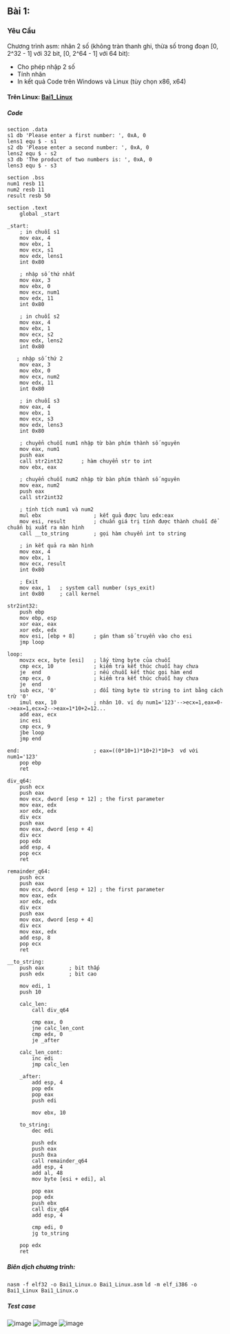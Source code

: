 ## Bài 1:
### Yêu Cầu
Chương trình asm: nhân 2 số (không tràn thanh ghi, thừa số trong đoạn [0, 2^32 - 1] với 32 bit, [0, 2^64 - 1] với 64 bit):
- Cho phép nhập 2 số
- Tính nhân
- In kết quả
Code trên Windows và Linux (tùy chọn x86, x64)

#### Trên Linux: [Bai1_Linux](https://github.com/datvn09/2004_Training/blob/main/Task2/Bai1/Bai1_Linux.asm)
##### Code
```
section .data
s1 db 'Please enter a first number: ', 0xA, 0
lens1 equ $ - s1
s2 db 'Please enter a second number: ', 0xA, 0
lens2 equ $ - s2
s3 db 'The product of two numbers is: ', 0xA, 0
lens3 equ $ - s3

section .bss
num1 resb 11
num2 resb 11
result resb 50

section .text
    global _start   
	
_start:            
    ; in chuỗi s1
    mov eax, 4
    mov ebx, 1
    mov ecx, s1
    mov edx, lens1
    int 0x80

    ; nhập số thứ nhất
    mov eax, 3
    mov ebx, 0  
    mov ecx, num1
    mov edx, 11  
    int 0x80

    ; in chuỗi s2
    mov eax, 4
    mov ebx, 1
    mov ecx, s2
    mov edx, lens2
    int 0x80

   ; nhập số thứ 2
    mov eax, 3
    mov ebx, 0  
    mov ecx, num2
    mov edx, 11 
    int 0x80

    ; in chuỗi s3
    mov eax, 4
    mov ebx, 1
    mov ecx, s3
    mov edx, lens3
    int 0x80

    ; chuyển chuỗi num1 nhập từ bàn phím thành số nguyên
    mov eax, num1
    push eax
    call str2int32      ; hàm chuyển str to int
    mov ebx, eax 

    ; chuyển chuỗi num2 nhập từ bàn phím thành số nguyên
    mov eax, num2
    push eax
    call str2int32

    ; tính tích num1 và num2
    mul ebx                 ; kết quả được lưu edx:eax
    mov esi, result         ; chuẩn giá trị tính được thành chuỗi để chuẩn bị xuất ra màn hình
    call __to_string        ; gọi hàm chuyển int to string

    ; in kết quả ra màn hình
    mov eax, 4
    mov ebx, 1
    mov ecx, result
    int 0x80

    ; Exit
    mov eax, 1   ; system call number (sys_exit)
    int 0x80     ; call kernel

str2int32:
    push ebp
    mov ebp, esp
    xor eax, eax
    xor edx, edx 
    mov esi, [ebp + 8]      ; gán tham số truyền vào cho esi
    jmp loop

loop:
    movzx ecx, byte [esi]   ; lấy từng byte của chuỗi
    cmp ecx, 10             ; kiểm tra kết thúc chuỗi hay chưa
    je  end                 ; nếu chuỗi kết thúc gọi hàm end
    cmp ecx, 0              ; kiểm tra kết thúc chuỗi hay chưa
    je  end
    sub ecx, '0'            ; đổi từng byte từ string to int bằng cách trừ '0'
    imul eax, 10            ; nhân 10. ví dụ num1='123'-->ecx=1,eax=0-->eax=1,ecx=2-->eax=1*10+2=12...
    add eax, ecx            
    inc esi
    cmp ecx, 9
    jbe loop
    jmp end

end:                        ; eax=((0*10+1)*10+2)*10+3  vd với num1='123'
    pop ebp
    ret

div_q64:
    push ecx
    push eax
    mov ecx, dword [esp + 12] ; the first parameter
    mov eax, edx
    xor edx, edx
    div ecx
    push eax
    mov eax, dword [esp + 4]
    div ecx
    pop edx
    add esp, 4
    pop ecx
    ret

remainder_q64:
    push ecx
    push eax
    mov ecx, dword [esp + 12] ; the first parameter
    mov eax, edx
    xor edx, edx
    div ecx
    push eax
    mov eax, dword [esp + 4]
    div ecx
    mov eax, edx
    add esp, 8
    pop ecx
    ret
    
__to_string:
    push eax        ; bit thấp
    push edx        ; bit cao

    mov edi, 1
    push 10

    calc_len:
        call div_q64
        
        cmp eax, 0
        jne calc_len_cont
        cmp edx, 0
        je _after

    calc_len_cont:
        inc edi
        jmp calc_len

    _after:
        add esp, 4
        pop edx
        pop eax
        push edi

        mov ebx, 10

    to_string:
        dec edi

        push edx
        push eax
        push 0xa
        call remainder_q64
        add esp, 4
        add al, 48
        mov byte [esi + edi], al

        pop eax
        pop edx
        push ebx
        call div_q64
        add esp, 4
        
        cmp edi, 0
        jg to_string
    
    pop edx
    ret
```
##### Biên dịch chương trình:
`nasm -f elf32 -o Bai1_Linux.o Bai1_Linux.asm`
`ld -m elf_i386 -o Bai1_Linux Bai1_Linux.o`
##### Test case 
![image](https://github.com/datvn09/2004_Training/assets/157048397/10c45bb4-140c-429e-a3e4-2d25ffc94c41)
![image](https://github.com/datvn09/2004_Training/assets/157048397/48418d78-f636-41e3-adb6-73c529586348)
![image](https://github.com/datvn09/2004_Training/assets/157048397/b3c9c3b3-43dc-4239-8420-b9a6d557948f)








